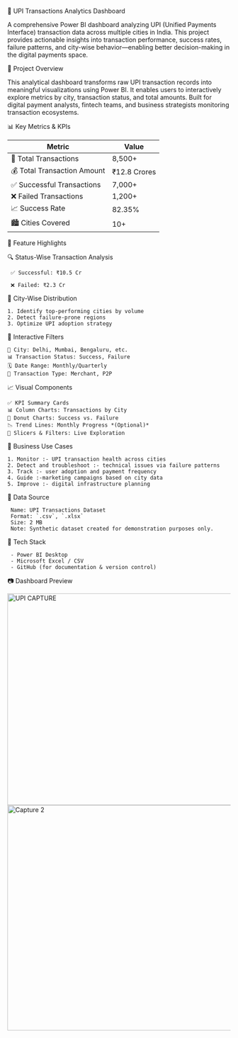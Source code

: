 💸 UPI Transactions Analytics Dashboard

A comprehensive Power BI dashboard analyzing UPI (Unified Payments Interface) transaction data across multiple cities in India. This project provides actionable insights into transaction performance, success rates, failure patterns, and city-wise behavior—enabling better decision-making in the digital payments space.



🧾 Project Overview

This analytical dashboard transforms raw UPI transaction records into meaningful visualizations using Power BI. It enables users to interactively explore metrics by city, transaction status, and total amounts. Built for digital payment analysts, fintech teams, and business strategists monitoring transaction ecosystems.


 📊 Key Metrics & KPIs

| Metric                     | Value            |
|---------------------------|------------------|
| 🧾 Total Transactions      | 8,500+           |
| 💰 Total Transaction Amount| ₹12.8 Crores     |
| ✅ Successful Transactions | 7,000+           |
| ❌ Failed Transactions     | 1,200+           |
| 📈 Success Rate            | 82.35%           |
| 🏙️ Cities Covered         | 10+              |


 📍 Feature Highlights

 🔍 Status-Wise Transaction Analysis
 
     ✅ Successful: ₹10.5 Cr 
     
     ❌ Failed: ₹2.3 Cr  

 🌆 City-Wise Distribution
 
    1. Identify top-performing cities by volume  
    2. Detect failure-prone regions  
    3. Optimize UPI adoption strategy



🧩 Interactive Filters

    📍 City: Delhi, Mumbai, Bengaluru, etc.  
    📊 Transaction Status: Success, Failure  
    🗓️ Date Range: Monthly/Quarterly  
    💼 Transaction Type: Merchant, P2P  



 📈 Visual Components

    ✅ KPI Summary Cards  
    📊 Column Charts: Transactions by City  
    🍩 Donut Charts: Success vs. Failure  
    📉 Trend Lines: Monthly Progress *(Optional)*  
    🎯 Slicers & Filters: Live Exploration



💼 Business Use Cases

    1. Monitor :- UPI transaction health across cities  
    2. Detect and troubleshoot :- technical issues via failure patterns  
    3. Track :- user adoption and payment frequency  
    4. Guide :-marketing campaigns based on city data  
    5. Improve :- digital infrastructure planning 



 📂 Data Source

     Name: UPI Transactions Dataset  
     Format: `.csv`, `.xlsx`  
     Size: 2 MB  
     Note: Synthetic dataset created for demonstration purposes only.



 🧠 Tech Stack

     - Power BI Desktop  
     - Microsoft Excel / CSV  
     - GitHub (for documentation & version control)


 📷 Dashboard Preview

<img width="868" height="478" alt="UPI CAPTURE" src="https://github.com/user-attachments/assets/b98568ac-3d6a-4222-bfa1-071b921c58cd" />

<img width="905" height="509" alt="Capture    2" src="https://github.com/user-attachments/assets/f2caac83-6a3d-4bc7-8d64-f41e338f9032" />

